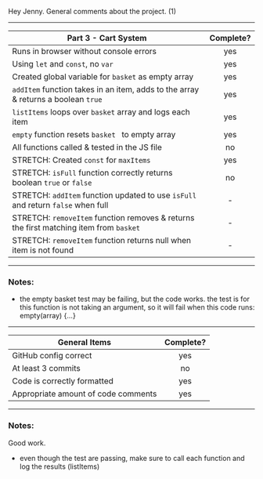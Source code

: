 Hey Jenny. General comments about the project. (1)

---

| Part 3 - Cart System                                                                   | Complete? |
| -------------------------------------------------------------------------------------- | :-------: |
| Runs in browser without console errors                                                 |    yes    |
| Using `let` and `const`, no `var`                                                      |    yes    |
| Created global variable for `basket` as empty array                                    |    yes    |
| `addItem` function takes in an item, adds to the array & returns a boolean `true`      |    yes    |
| `listItems` loops over `basket` array and logs each item                               |    yes    |
| `empty` function resets `basket ` to empty array                                       |    yes    |
| All functions called & tested in the JS file                                           |    no     |
| STRETCH: Created `const` for `maxItems`                                                |    yes    |
| STRETCH: `isFull` function correctly returns boolean `true` or `false`                 |    no     |
| STRETCH: `addItem` function updated to use `isFull` and return `false` when full       |     -     |
| STRETCH: `removeItem` function removes & returns the first matching item from `basket` |     -     |
| STRETCH: `removeItem` function returns null when item is not found                     |     -     |

---

### Notes:

- the empty basket test may be failing, but the code works. the test is for this function is not taking an argument, so it will fail when this code runs: empty(array) {...}

---

| General Items                       | Complete? |
| ----------------------------------- | :-------: |
| GitHub config correct               |    yes    |
| At least 3 commits                  |    no     |
| Code is correctly formatted         |    yes    |
| Appropriate amount of code comments |    yes    |

---

### Notes:

Good work.

- even though the test are passing, make sure to call each function and log the results (listItems)
